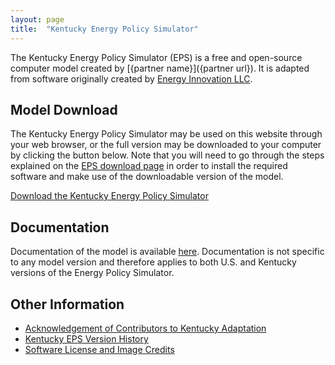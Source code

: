 ```yaml
---
layout: page
title:  "Kentucky Energy Policy Simulator"
---
```


The Kentucky Energy Policy Simulator (EPS) is a free and open-source computer model created by [{partner name}]({partner url}).  It is adapted from software originally created by [Energy Innovation LLC](https://energyinnovation.org/).

## Model Download

The Kentucky Energy Policy Simulator may be used on this website through your web browser, or the full version may be downloaded to your computer by clicking the button below.  Note that you will need to go through the steps explained on the [EPS download page](https://us.energypolicy.solutions/docs/download.html) in order to install the required software and make use of the downloadable version of the model.

<p><a href="{zip file url}" class="btn">Download the Kentucky Energy Policy Simulator</a></p>

## Documentation

Documentation of the model is available [here](https://us.energypolicy.solutions/docs/index.html).  Documentation is not specific to any model version and therefore applies to both U.S. and Kentucky versions of the Energy Policy Simulator.

## Other Information

* [Acknowledgement of Contributors to Kentucky Adaptation](acknowledgement.html)
* [Kentucky EPS Version History](version-history.html)
* [Software License and Image Credits](software-license.html)

